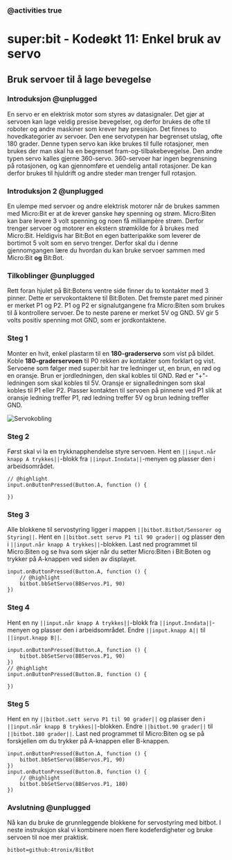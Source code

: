 ### @activities true

# super:bit - Kodeøkt 11: Enkel bruk av servo
## Bruk servoer til å lage bevegelse
### Introduksjon @unplugged

En servo er en elektrisk motor som styres av datasignaler.
Det gjør at servoen kan lage veldig presise bevegelser, og derfor brukes de ofte til roboter og andre maskiner som krever høy presisjon.
Det finnes to hovedkategorier av servoer.
Den ene servotypen har begrenset utslag, ofte 180 grader.
Denne typen servo kan ikke brukes til fulle rotasjoner, men brukes der man skal ha en begrenset fram-og-tilbakebevegelse.
Den andre typen servo kalles gjerne 360-servo.
360-servoer har ingen begrensning på rotasjonen, og kan gjennomføre et uendelig antall rotasjoner.
De kan derfor brukes til hjuldrift og andre steder man trenger full rotasjon.

### Introduksjon 2 @unplugged

En ulempe med servoer og andre elektrisk motorer når de brukes sammen med Micro:Bit er at de krever ganske høy spenning og strøm.
Micro:Biten kan bare levere 3 volt spenning og noen få milliampère strøm.
Derfor trenger servoer og motorer en ekstern strømkilde for å brukes med Micro:Bit.
Heldigvis har Bit:Bot en egen batteripakke som leverer de bortimot 5 volt som en servo trenger.
Derfor skal du i denne gjennomgangen lære du hvordan du kan bruke servoer sammen med Micro:Bit **og** Bit:Bot.

### Tilkoblinger @unplugged

Rett foran hjulet på Bit:Botens ventre side finner du to kontakter med 3 pinner.
Dette er servokontaktene til Bit:Boten.
Det fremste paret med pinner er merket P1 og P2.
P1 og P2 er signalutgangene fra Micro:Biten som brukes til å kontrollere servoer.
De to neste parene er merket 5V og GND.
5V gir 5 volts positiv spenning mot GND, som er jordkontaktene.

### Steg 1

Monter en hvit, enkel plastarm til en **180-graderservo** som vist på bildet.
Koble **180-graderservoen** til P0 rekken av kontakter som forklart og vist.
Servoene som følger med super:bit har tre ledninger ut, en brun, en rød og en oransje.
Brun er jordledningen, den skal kobles til GND.
Rød er "+"-ledningen som skal kobles til 5V.
Oransje er signalledningen som skal kobles til P1 eller P2.
Plasser kontakten til servoen på pinnene ved P1 slik at oransje ledning treffer P1, rød ledning treffer 5V og brun ledning treffer GND.

![Servokobling](https://raw.githubusercontent.com/Yngel72/Superbit/master/static/Servokobling.jpg)

### Steg 2

Først skal vi la en trykknapphendelse styre servoen.
Hent en ``||input.når knapp A trykkes||``-blokk fra ``||input.Inndata||``-menyen og plasser den i arbeidsområdet.

```blocks
// @highlight
input.onButtonPressed(Button.A, function () {
	
})
```

### Steg 3

Alle blokkene til servostyring ligger i mappen ``||bitbot.Bitbot/Sensorer og Styring||``.
Hent en ``||bitbot.sett servo P1 til 90 grader||`` og plasser den i ``||input.når knapp A trykkes||``-blokken.
Last ned programmet til Micro:Biten og se hva som skjer når du setter Micro:Biten i Bit:Boten og trykker på A-knappen ved siden av displayet.

```blocks
input.onButtonPressed(Button.A, function () {
    // @highlight
    bitbot.bbSetServo(BBServos.P1, 90)
})
```

### Steg 4

Hent en ny ``||input.når knapp A trykkes||``-blokk fra ``||input.Inndata||``-menyen og plasser den i arbeidsområdet.
Endre ``||input.knapp A||`` til ``||input.knapp B||``.

```blocks
input.onButtonPressed(Button.A, function () {
    bitbot.bbSetServo(BBServos.P1, 90)
})
// @highlight
input.onButtonPressed(Button.B, function () {
	
})
```

### Steg 5

Hent en ny ``||bitbot.sett servo P1 til 90 grader||`` og plasser den i ``||input.når knapp B trykkes||``-blokken.
Endre ``||bitbot.90 grader||`` til ``||bitbot.180 grader||``.
Last ned programmet til Micro:Biten og se på forskjellen om du trykker på A-knappen eller B-knappen.

```blocks
input.onButtonPressed(Button.A, function () {
    bitbot.bbSetServo(BBServos.P1, 90)
})
input.onButtonPressed(Button.B, function () {
    // @highlight
    bitbot.bbSetServo(BBServos.P1, 180)
})
```

### Avslutning @unplugged

Nå kan du bruke de grunnleggende blokkene for servostyring med bitbot.
I neste instruksjon skal vi kombinere noen flere kodeferdigheter og bruke servoen til noe mer praktisk.

```package
bitbot=github:4tronix/BitBot
```

<script src="https://makecode.com/gh-pages-embed.js"></script><script>makeCodeRender("{{ site.makecode.home_url }}", "{{ site.github.owner_name }}/{{ site.github.repository_name }}");</script>

